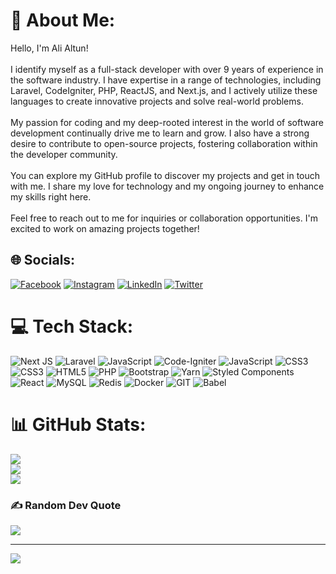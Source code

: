 # 💫 About Me:
Hello, I'm Ali Altun!<br><br>I identify myself as a full-stack developer with over 9 years of experience in the software industry. I have expertise in a range of technologies, including Laravel, CodeIgniter, PHP, ReactJS, and Next.js, and I actively utilize these languages to create innovative projects and solve real-world problems.<br><br>My passion for coding and my deep-rooted interest in the world of software development continually drive me to learn and grow. I also have a strong desire to contribute to open-source projects, fostering collaboration within the developer community.<br><br>You can explore my GitHub profile to discover my projects and get in touch with me. I share my love for technology and my ongoing journey to enhance my skills right here.<br><br>Feel free to reach out to me for inquiries or collaboration opportunities. I'm excited to work on amazing projects together!<br>


## 🌐 Socials:
[![Facebook](https://img.shields.io/badge/Facebook-%231877F2.svg?logo=Facebook&logoColor=white)](https://facebook.com/alialtun01) [![Instagram](https://img.shields.io/badge/Instagram-%23E4405F.svg?logo=Instagram&logoColor=white)](https://instagram.com/aliialtunnnn) [![LinkedIn](https://img.shields.io/badge/LinkedIn-%230077B5.svg?logo=linkedin&logoColor=white)](https://linkedin.com/in/ali-altun01) [![Twitter](https://img.shields.io/badge/Twitter-%231DA1F2.svg?logo=Twitter&logoColor=white)](https://twitter.com/alialtun01) 

# 💻 Tech Stack:
![Next JS](https://img.shields.io/badge/Next-black?style=for-the-badge&logo=next.js&logoColor=white) ![Laravel](https://img.shields.io/badge/laravel-%23FF2D20.svg?style=for-the-badge&logo=laravel&logoColor=white) ![JavaScript](https://img.shields.io/badge/javascript-%23323330.svg?style=for-the-badge&logo=javascript&logoColor=%23F7DF1E) ![Code-Igniter](https://img.shields.io/badge/CodeIgniter-%23EF4223.svg?style=for-the-badge&logo=codeIgniter&logoColor=white) ![JavaScript](https://img.shields.io/badge/javascript-%23323330.svg?style=for-the-badge&logo=javascript&logoColor=%23F7DF1E) ![CSS3](https://img.shields.io/badge/css3-%231572B6.svg?style=for-the-badge&logo=css3&logoColor=white) ![CSS3](https://img.shields.io/badge/css3-%231572B6.svg?style=for-the-badge&logo=css3&logoColor=white) ![HTML5](https://img.shields.io/badge/html5-%23E34F26.svg?style=for-the-badge&logo=html5&logoColor=white) ![PHP](https://img.shields.io/badge/php-%23777BB4.svg?style=for-the-badge&logo=php&logoColor=white) ![Bootstrap](https://img.shields.io/badge/bootstrap-%23563D7C.svg?style=for-the-badge&logo=bootstrap&logoColor=white) ![Yarn](https://img.shields.io/badge/yarn-%232C8EBB.svg?style=for-the-badge&logo=yarn&logoColor=white) ![Styled Components](https://img.shields.io/badge/styled--components-DB7093?style=for-the-badge&logo=styled-components&logoColor=white) ![React](https://img.shields.io/badge/react-%2320232a.svg?style=for-the-badge&logo=react&logoColor=%2361DAFB) ![MySQL](https://img.shields.io/badge/mysql-%2300f.svg?style=for-the-badge&logo=mysql&logoColor=white) ![Redis](https://img.shields.io/badge/redis-%23DD0031.svg?style=for-the-badge&logo=redis&logoColor=white) ![Docker](https://img.shields.io/badge/docker-%230db7ed.svg?style=for-the-badge&logo=docker&logoColor=white) ![GIT](https://img.shields.io/badge/Git-fc6d26?style=for-the-badge&logo=git&logoColor=white) ![Babel](https://img.shields.io/badge/Babel-F9DC3e?style=for-the-badge&logo=babel&logoColor=black)
# 📊 GitHub Stats:
![](https://github-readme-stats.vercel.app/api?username=alialtun01&theme=synthwave&hide_border=false&include_all_commits=true&count_private=true)<br/>
![](https://github-readme-streak-stats.herokuapp.com/?user=alialtun01&theme=synthwave&hide_border=false)<br/>
![](https://github-readme-stats.vercel.app/api/top-langs/?username=alialtun01&theme=synthwave&hide_border=false&include_all_commits=true&count_private=true&layout=compact)

### ✍️ Random Dev Quote
![](https://quotes-github-readme.vercel.app/api?type=horizontal&theme=tokyonight)

---
[![](https://visitcount.itsvg.in/api?id=alialtun01&icon=0&color=8)](https://visitcount.itsvg.in)

<!-- Proudly created with GPRM ( https://gprm.itsvg.in ) -->
